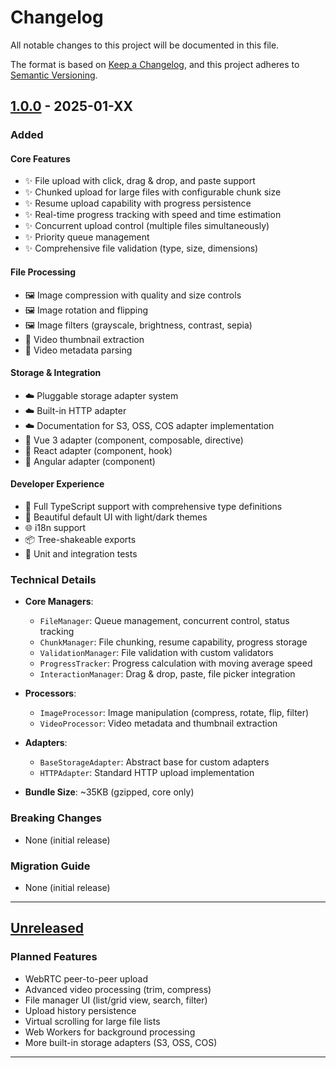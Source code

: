 # Changelog

All notable changes to this project will be documented in this file.

The format is based on [Keep a Changelog](https://keepachangelog.com/en/1.0.0/),
and this project adheres to [Semantic Versioning](https://semver.org/spec/v2.0.0.html).

## [1.0.0] - 2025-01-XX

### Added

#### Core Features
- ✨ File upload with click, drag & drop, and paste support
- ✨ Chunked upload for large files with configurable chunk size
- ✨ Resume upload capability with progress persistence
- ✨ Real-time progress tracking with speed and time estimation
- ✨ Concurrent upload control (multiple files simultaneously)
- ✨ Priority queue management
- ✨ Comprehensive file validation (type, size, dimensions)

#### File Processing
- 🖼️ Image compression with quality and size controls
- 🖼️ Image rotation and flipping
- 🖼️ Image filters (grayscale, brightness, contrast, sepia)
- 🎥 Video thumbnail extraction
- 🎥 Video metadata parsing

#### Storage & Integration
- ☁️ Pluggable storage adapter system
- ☁️ Built-in HTTP adapter
- ☁️ Documentation for S3, OSS, COS adapter implementation
- 🔌 Vue 3 adapter (component, composable, directive)
- 🔌 React adapter (component, hook)
- 🔌 Angular adapter (component)

#### Developer Experience
- 📘 Full TypeScript support with comprehensive type definitions
- 🎨 Beautiful default UI with light/dark themes
- 🌐 i18n support
- 📦 Tree-shakeable exports
- 🧪 Unit and integration tests

### Technical Details

- **Core Managers**:
  - `FileManager`: Queue management, concurrent control, status tracking
  - `ChunkManager`: File chunking, resume capability, progress storage
  - `ValidationManager`: File validation with custom validators
  - `ProgressTracker`: Progress calculation with moving average speed
  - `InteractionManager`: Drag & drop, paste, file picker integration

- **Processors**:
  - `ImageProcessor`: Image manipulation (compress, rotate, flip, filter)
  - `VideoProcessor`: Video metadata and thumbnail extraction

- **Adapters**:
  - `BaseStorageAdapter`: Abstract base for custom adapters
  - `HTTPAdapter`: Standard HTTP upload implementation

- **Bundle Size**: ~35KB (gzipped, core only)

### Breaking Changes
- None (initial release)

### Migration Guide
- None (initial release)

---

## [Unreleased]

### Planned Features
- WebRTC peer-to-peer upload
- Advanced video processing (trim, compress)
- File manager UI (list/grid view, search, filter)
- Upload history persistence
- Virtual scrolling for large file lists
- Web Workers for background processing
- More built-in storage adapters (S3, OSS, COS)

---

[1.0.0]: https://github.com/ldesign/upload/releases/tag/v1.0.0
[Unreleased]: https://github.com/ldesign/upload/compare/v1.0.0...HEAD

